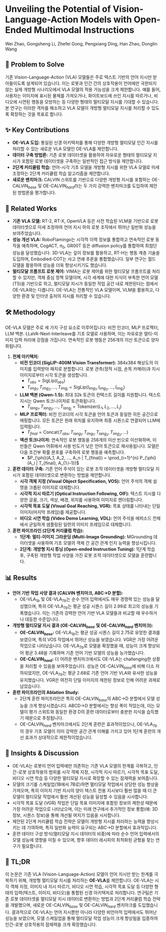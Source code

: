 # Unveiling the Potential of Vision-Language-Action Models with Open-Ended Multimodal Instructions

Wei Zhao, Gongsheng Li, Zhefei Gong, Pengxiang Ding, Han Zhao, Donglin Wang

## 🧩 Problem to Solve

기존 Vision-Language-Action (VLA) 모델들은 주로 텍스트 기반의 언어 지시만 받아들이도록 설계되어 있습니다. 이는 로봇과 인간 간의 상호작용이 언어에만 국한되지 않는 실제 개방형 시나리오에서 VLA 모델의 적용 가능성을 크게 제한합니다. 예를 들어, 사용자는 이미지에 표시된 물체를 가져오거나, 화이트보드에 쓰인 지시를 따르거나, 비디오에 시연된 행동을 모방하는 등 다양한 형태의 멀티모달 지시를 기대할 수 있습니다. 본 연구는 이러한 격차를 해소하고 VLA 모델이 개방형 멀티모달 지시를 처리할 수 있도록 확장하는 것을 목표로 합니다.

## ✨ Key Contributions

- **OE-VLA 도입:** 통일된 신경 아키텍처를 통해 다양한 개방형 멀티모달 인간 지시를 처리할 수 있는 새로운 VLA 모델인 OE-VLA를 제안합니다.
- **데이터 구축 방법론:** 기존 로봇 데이터셋을 활용하여 자유로운 형태의 멀티모달 지시가 포함된 로봇 데이터셋을 구축하는 일반적인 접근 방식을 제안합니다.
- **2단계 커리큘럼 학습:** 언어-시각 기초 모델을 개방형 지시를 위한 VLA 모델로 미세 조정하는 2단계 커리큘럼 학습 알고리즘을 제안합니다.
- **새로운 벤치마크:** CALVIN 스위트를 기반으로 다양한 개방형 지시를 포함하는 OE-CALVIN$_{base}$ 및 OE-CALVIN$_{hard}$라는 두 가지 강력한 벤치마크를 도입하여 제안된 방법론을 평가합니다.

## 📎 Related Works

- **기존 VLA 모델:** RT-2, RT-X, OpenVLA 등은 사전 학습된 VLM을 기반으로 로봇 데이터셋으로 미세 조정하여 언어 지시 하의 로봇 조작에서 뛰어난 일반화 성능을 보여주었습니다.
- **성능 개선 VLA:** RoboFlamingo는 시각적 이력 정보를 통합하고 연속적인 로봇 동작을 예측하며, CogACT, $\pi_0$, GR00T 등은 diffusion policy를 통합하여 최첨단 성능을 달성했습니다. 3D-VLA는 깊이 정보를 활용하고, RT-H는 행동 계층 기술을 도입하며, Embodied-COT는 사고 연쇄 추론을 통합했습니다. 일부 연구는 월드 모델을 활용하여 성능을 더욱 향상시키기도 했습니다.
- **멀티모달 프롬프트 로봇 제어:** VIMA는 로봇 제어를 위한 멀티모달 프롬프트를 처리할 수 있지만, 객체 중심 정책 모델이며, 시각 세계에 대한 지식이 부족한 언어 모델(T5)을 기반으로 하고, 멀티모달 지시가 동일한 작업 공간 내로 제한된다는 점에서 OE-VLA와는 다릅니다. OE-VLA는 전통적인 VLA 모델이며, VLM을 활용하고, 다양한 환경 및 인터넷 출처의 지시를 처리할 수 있습니다.

## 🛠️ Methodology

OE-VLA 모델은 주로 세 가지 구성 요소로 이루어집니다: 비전 인코더, MLP 프로젝터, LLM 백본. LLaVA-Next-Interleave를 기초 모델로 사용하며, 이는 자유로운 멀티-이미지 입력 처리에 강점을 가집니다. 연속적인 로봇 행동은 256개의 이산 토큰으로 양자화됩니다.

1. **전체 아키텍처:**
   - **비전 인코더 (SigLIP-400M Vision Transformer):** 384x384 해상도의 이미지를 입력받아 패치로 분할합니다. 로봇 관측(정적 시점, 손목 카메라)과 지시 이미지로부터 시각 토큰을 생성합니다.
     - $T_{obs} = \text{SigLip}(I_{obs})$
     - $T_{img_1}, T_{img_2}, ..., T_{img_i} = \text{SigLip}(I_{img_1}, I_{img_2}, ..., I_{img_i})$
   - **LLM 백본 (Qwen-1.5):** 최대 32k 토큰의 컨텍스트 길이를 지원합니다. 텍스트 지시는 Qwen 토크나이저로 토큰화됩니다.
     - $T_{lang_1}, T_{lang_2}, ..., T_{lang_j} = \text{Tokenizer}(L_1, L_2, ..., L_j)$
   - **MLP 프로젝터:** 비전 인코더의 시각 토큰을 언어 토큰과 동일한 히든 공간으로 매핑합니다. 모든 토큰은 원래 위치를 유지하며 최종 시퀀스로 연결되어 LLM에 입력됩니다.
     - $T_{final} = \text{Concat}(T_{obs}, T_{lang_1}, T_{img_1}, T_{lang_2}, T_{img_2}, ...)$
   - **액션 토크나이저:** 연속적인 로봇 행동을 256개의 이산 빈으로 이산화하며, 이 빈들은 Qwen 어휘에서 사용 빈도가 낮은 언어 토큰으로 재사용됩니다. 모델은 다음 조건부 확률 분포를 구축하여 로봇 행동을 예측합니다.
     - $P_{\phi}(A_1, A_2, ..., A_n | T_{final}) = \prod_{i=1}^{n} P_{\phi}(A_i | T_{final}, A_{1:i-1})$
2. **훈련 데이터 구축:** 기존 언어 주석이 있는 로봇 조작 데이터셋을 개방형 멀티모달 지시가 포함된 데이터셋으로 변환하는 방법을 제안합니다.
   - **시각 객체 지정 (Visual Object Specification, VOS):** 언어 주석의 객체 설명을 크롭된 이미지로 대체합니다.
   - **시각적 지시 따르기 (Optical Instruction Following, OIF):** 텍스트 지시를 다양한 글꼴, 크기, 색상, 배경, 위치를 사용하여 이미지로 렌더링합니다.
   - **시각적 목표 도달 (Visual Goal Reaching, VGR):** 목표 상태를 나타내는 단일 이미지(마지막 프레임)를 제공합니다.
   - **비디오 시연 학습 (Video Demo Learning, VDL):** 언어 주석을 에피소드 전체에서 균일하게 샘플링된 일련의 이미지 프레임으로 대체합니다.
3. **훈련 파이프라인 (2단계 커리큘럼 학습):**
   - **1단계: 멀티-이미지 그라운딩 (Multi-Image Grounding):** MGrounding 데이터셋을 사용하여 기초 모델의 객체 간 공간 관계 인지 능력을 향상시킵니다.
   - **2단계: 개방형 지시 튜닝 (Open-ended Instruction Tuning):** 1단계 학습 후, 구축된 개방형 작업 사양을 가진 로봇 조작 데이터셋으로 모델을 훈련합니다.

## 📊 Results

- **언어 기반 작업 사양 결과 (CALVIN 벤치마크, ABC→D 분할):**
  - OE-VLA$_{1b}$ 및 OE-VLA$_{7b}$는 순수 언어 입력에서도 매우 경쟁력 있는 성능을 달성했으며, 특히 OE-VLA$_{7b}$는 평균 성공 시퀀스 길이 2.99로 최고의 성능을 기록했습니다. 이는 기존의 강력한 언어 기반 VLA 모델들과 비교할 때 우수하거나 대등한 수준입니다.
- **개방형 멀티모달 지시 결과 (OE-CALVIN$_{base}$ 및 OE-CALVIN$_{hard}$ 벤치마크):**
  - **OE-CALVIN$_{base}$:** OE-VLA$_{1b}$는 평균 성공 시퀀스 길이 2.75로 유망한 결과를 보였으며, 특히 VOS 작업에서 뛰어난 성능을 보였습니다. VGR은 가장 어려운 작업으로 나타났습니다. OE-VLA$_{7b}$로 모델을 확장했을 때, 성능이 크게 향상되어 평균 3.48을 기록하며 기존 언어 기반 모델의 성능을 능가했습니다.
  - **OE-CALVIN$_{hard}$:** 더 어려운 벤치마크에서도 OE-VLA는 challenging한 상황을 처리할 수 있음을 보여주었습니다. 성능은 OE-CALVIN$_{base}$에 비해 다소 저하되었지만, OE-VLA$_{7b}$는 평균 2.68로 기존 언어 기반 VLA와 유사한 성능을 유지했습니다. VGR은 여전히 단일 이미지의 제한된 정보로 인해 어려운 과제로 남았습니다.
- **훈련 파이프라인의 Ablation Study:**
  - 2단계 훈련 파이프라인은 특히 OE-CALVIN$_{base}$의 ABC→D 분할에서 모델 성능을 크게 향상시켰습니다. ABCD→D 분할에서는 향상 폭이 작았는데, 이는 모델이 평가 스위트와 동일한 환경 D의 훈련 데이터로부터 충분한 지식을 습득했기 때문으로 추정됩니다.
  - OE-CALVIN$_{hard}$ 벤치마크에서도 2단계 훈련은 효과적이었으나, OE-VLA$_{7b}$의 경우 기초 모델이 이미 강력한 공간 관계 이해를 가지고 있어 1단계 훈련의 개선 효과가 상대적으로 제한적이었습니다.

## 🧠 Insights & Discussion

- OE-VLA는 로봇이 언어 입력에만 의존하는 기존 VLA 모델의 한계를 극복하고, 인간-로봇 상호작용의 범위를 시각 객체 지정, 시각적 지시 따르기, 시각적 목표 도달, 비디오 시연 학습 등 다양한 멀티모달 지시로 확장할 수 있는 잠재력을 보여줍니다.
- 모델의 크기를 스케일업(1B에서 7B로)하면 멀티모달 작업에서 상당한 성능 향상을 가져오며, 특히 이미지 기반 지시의 양이 텍스트 전용 지시보다 훨씬 많을 때 더 큰 모델이 멀티모달 작업에서 훨씬 개선된 성능을 달성할 수 있음을 시사합니다.
- 시각적 목표 도달 (VGR) 작업은 단일 목표 이미지에 포함된 정보의 제한성 때문에 가장 어려운 작업으로 나타났으며, 이는 미래 연구에서 추가적인 정보 통합(예: 3D 정보, 시퀀스 정보)을 통해 개선될 여지가 있음을 시사합니다.
- 제안된 2단계 커리큘럼 학습 전략은 모델이 개방형 지시를 처리하는 능력을 향상시키는 데 기여하며, 특히 일반화 능력이 요구되는 ABC→D 분할에서 효과적입니다.
- 훈련 데이터 구성 방식(멀티모달 지시 데이터의 비중)에 따라 순수 언어 입력에서의 모델 성능에 영향을 미칠 수 있으며, 향후 데이터 레시피의 최적화된 균형을 찾는 연구가 필요합니다.

## 📌 TL;DR

이 논문은 기존 VLA (Vision-Language-Action) 모델이 언어 지시만 받는 한계를 극복하기 위해, 개방형 멀티모달 지시를 처리하는 **OE-VLA**를 제안합니다. OE-VLA는 시각 객체 지정, 이미지 내 지시 따르기, 비디오 시연 학습, 시각적 목표 도달 등 다양한 형태의 입력(텍스트, 이미지, 비디오)을 통합된 신경 아키텍처로 처리합니다. 연구팀은 기존 로봇 데이터셋을 멀티모달 지시 데이터로 변환하는 방법과 2단계 커리큘럼 학습 전략을 개발했으며, 새로운 OE-CALVIN$_{base}$ 및 OE-CALVIN$_{hard}$ 벤치마크를 도입했습니다. 결과적으로 OE-VLA는 언어 지시뿐만 아니라 다양한 비언어적 입력에서도 뛰어난 성능을 보였으며, 모델 스케일업을 통해 멀티모달 작업 성능이 크게 향상됨을 입증하여 인간-로봇 상호작용의 잠재력을 크게 확장했습니다.
